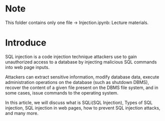 # Note
This folder contains only one file -> Injection.ipynb: Lecture materials.
# Introduce
SQL injection is a code injection technique attackers use to gain unauthorized access to a database by injecting malicious SQL commands into web page inputs.

Attackers can extract sensitive information, modify database data, execute administration operations on the database (such as shutdown DBMS), recover the content of a given file present on the DBMS file system, and in some cases, issue commands to the operating system.

In this article, we will discuss what is SQLi(SQL Injection), Types of SQL injection, SQL injection in web pages, how to prevent SQL injection attacks, and many more.
